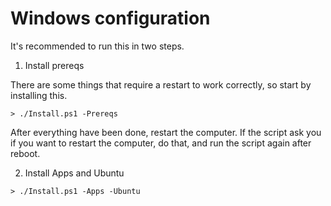 # Windows configuration

It's recommended to run this in two steps.

1. Install prereqs

There are some things that require a restart to work correctly,
so start by installing this.

```
> ./Install.ps1 -Prereqs
```

After everything have been done, restart the computer.
If the script ask you if you want to restart the computer, 
do that, and run the script again after reboot.

2. Install Apps and Ubuntu

```
> ./Install.ps1 -Apps -Ubuntu
```
